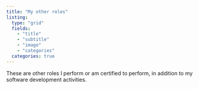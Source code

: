 ```yaml
---
title: "My other roles"
listing:
  type: "grid"
  fields:
    - "title"
    - "subtitle"
    - "image"
    - "categories"
  categories: true
---
```


These are other roles I perform or am certified to perform, in addition to my software
development activities.
